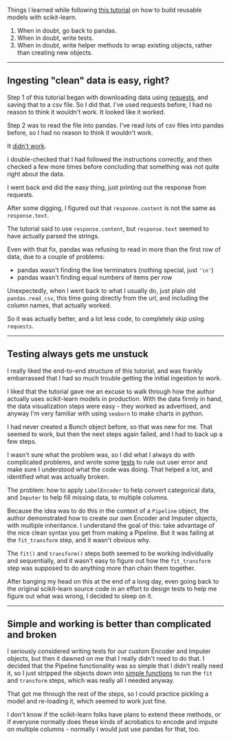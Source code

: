Things I learned while following [this tutorial][1] on how to build reusable models with scikit-learn. 

 1. When in doubt, go back to pandas. 
 2. When in doubt, write tests. 
 3. When in doubt, write helper methods to wrap existing objects, rather than creating new objects. 


----------
## Ingesting "clean" data is easy, right? ##

Step 1 of this tutorial began with downloading data using [requests][2], and saving that to a csv file. So I did that. I've used requests before, I had no reason to think it wouldn't work. It looked like it worked.

Step 2 was to read the file into pandas. I've read lots of csv files into pandas before, so I had no reason to think it wouldn't work. 

It [didn't work][3]. 

I double-checked that I had followed the instructions correctly, and then checked a few more times before concluding that something was not quite right about the data. 

I went back and did the easy thing, just printing out the response from requests. 

After some digging, I figured out that `response.content` is not the same as `response.text`. 

The tutorial said to use `response.content`, but `response.text` seemed to have actually parsed the strings.

Even with that fix, pandas was refusing to read in more than the first row of data, due to a couple of problems: 

 - pandas wasn't finding the line terminators (nothing special, just `'\n'`)
 - pandas wasn't finding equal numbers of items per row

Unexpectedly, when I went back to what I usually do, just plain old `pandas.read_csv`, this time going directly from the url, and including the column names, that actually worked. 

So it was actually better, and a lot less code, to completely skip using `requests`. 

----------
## Testing always gets me unstuck ##

I really liked the end-to-end structure of this tutorial, and was frankly embarrassed that I had so much trouble getting the initial ingestion to work. 

I liked that the tutorial gave me an excuse to walk through how the author actually uses scikit-learn models in production. With the data firmly in hand, the data visualization steps were easy - they worked as advertised, and anyway I'm very familiar with using `seaborn` to make charts in python. 

I had never created a Bunch object before, so that was new for me. That seemed to work, but then the next steps again failed, and I had to back up a few steps. 

I wasn't sure what the problem was, so I did what I always do with complicated problems, and wrote some [tests][4] to rule out user error and make sure I understood what the code was doing. That helped a lot, and identified what was actually broken. 

The problem: how to apply `LabelEncoder` to help convert categorical data, and `Imputer` to help fill missing data, to multiple columns. 

Because the idea was to do this in the context of a `Pipeline` object, the author demonstrated how to create our own Encoder and Imputer objects, with multiple inheritance. I understand the goal of this: take advantage of the nice clean syntax you get from making a Pipeline. But it was failing at the `fit_transform` step, and it wasn't obvious why. 

The `fit()` and `transform()` steps both seemed to be working individually and sequentially, and it wasn't easy to figure out how the `fit_transform` step was supposed to do anything more than chain them together. 

After banging my head on this at the end of a long day, even going back to the original scikit-learn source code in an effort to design tests to help me figure out what was wrong, I decided to sleep on it. 


----------
## Simple and working is better than complicated and broken ##

I seriously considered writing tests for our custom Encoder and Imputer objects, but then it dawned on me that I really didn't need to do that. I decided that the Pipeline functionality was so simple that I didn't really need it, so I just stripped the objects down into [simple functions][5] to run the `fit` and `transform` steps, which was really all I needed anyway. 

That got me through the rest of the steps, so I could practice pickling a model and re-loading it, which seemed to work just fine. 

I don't know if the scikit-learn folks have plans to extend these methods, or if everyone normally does these kinds of acrobatics to encode and impute on multiple columns - normally I would just use pandas for that, too. 


  [1]: http://blog.districtdatalabs.com/building-a-classifier-from-census-data/
  [2]: http://requests.readthedocs.io/en/master/
  [3]: https://github.com/szeitlin/labor-force/blob/master/data/0912_2016_census_from_UCI.ipynb
  [4]: https://github.com/szeitlin/labor-force/blob/master/test_create_bunch.py
  [5]: https://github.com/szeitlin/labor-force/blob/master/sklearn_categorical.py